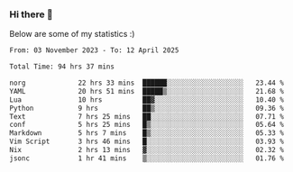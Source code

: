 ### Hi there 👋
Below are some of my statistics :)

<!--START_SECTION:waka-->

```txt
From: 03 November 2023 - To: 12 April 2025

Total Time: 94 hrs 37 mins

norg             22 hrs 33 mins  ██████░░░░░░░░░░░░░░░░░░░   23.44 %
YAML             20 hrs 51 mins  █████▒░░░░░░░░░░░░░░░░░░░   21.68 %
Lua              10 hrs          ██▓░░░░░░░░░░░░░░░░░░░░░░   10.40 %
Python           9 hrs           ██▒░░░░░░░░░░░░░░░░░░░░░░   09.36 %
Text             7 hrs 25 mins   ██░░░░░░░░░░░░░░░░░░░░░░░   07.71 %
conf             5 hrs 25 mins   █▒░░░░░░░░░░░░░░░░░░░░░░░   05.64 %
Markdown         5 hrs 7 mins    █▒░░░░░░░░░░░░░░░░░░░░░░░   05.33 %
Vim Script       3 hrs 46 mins   █░░░░░░░░░░░░░░░░░░░░░░░░   03.93 %
Nix              2 hrs 13 mins   ▓░░░░░░░░░░░░░░░░░░░░░░░░   02.32 %
jsonc            1 hr 41 mins    ▒░░░░░░░░░░░░░░░░░░░░░░░░   01.76 %
```

<!--END_SECTION:waka-->

<!--
**KlapenHz/KlapenHz** is a ✨ _special_ ✨ repository because its `README.md` (this file) appears on your GitHub profile.

Here are some ideas to get you started:

- 🔭 I’m currently working on ...
- 🌱 I’m currently learning ...
- 👯 I’m looking to collaborate on ...
- 🤔 I’m looking for help with ...
- 💬 Ask me about ...
- 📫 How to reach me: ...
- 😄 Pronouns: ...
- ⚡ Fun fact: ...
-->
